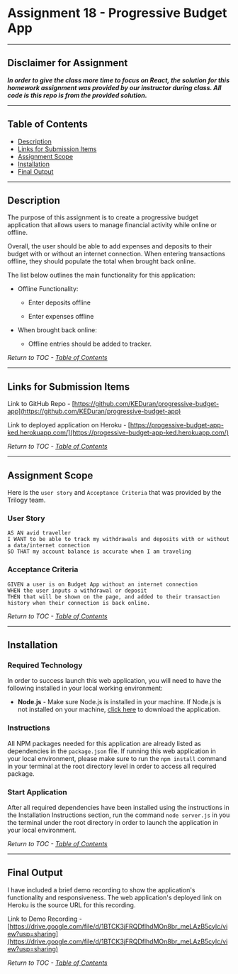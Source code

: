 # Assignment 18 - Progressive Budget App

---

## Disclaimer for Assignment

**_In order to give the class more time to focus on React, the solution for this homework assignment was provided by our instructor during class. All code is this repo is from the provided solution._**

---

## Table of Contents

- [Description](#description)
- [Links for Submission Items](#links-for-submission-items)
- [Assignment Scope](#assignment-scope)
- [Installation](#installation)
- [Final Output](#final-output)

---

## Description

The purpose of this assignment is to create a progressive budget application that allows users to manage financial activity while online or offline.

Overall, the user should be able to add expenses and deposits to their budget with or without an internet connection. When entering transactions offline, they should populate the total when brought back online.

The list below outlines the main functionality for this application:

- Offline Functionality:

  - Enter deposits offline

  - Enter expenses offline

- When brought back online:

  - Offline entries should be added to tracker.

_Return to TOC - [Table of Contents](#table-of-contents)_

---

## Links for Submission Items

Link to GitHub Repo - [https://github.com/KEDuran/progressive-budget-app](https://github.com/KEDuran/progressive-budget-app)

Link to deployed application on Heroku - [https://progessive-budget-app-ked.herokuapp.com/](https://progessive-budget-app-ked.herokuapp.com/)

_Return to TOC - [Table of Contents](#table-of-contents)_

---

## Assignment Scope

Here is the `user story` and `Acceptance Criteria` that was provided by the Trilogy team.

### User Story

```
AS AN avid traveller
I WANT to be able to track my withdrawals and deposits with or without a data/internet connection
SO THAT my account balance is accurate when I am traveling
```

### Acceptance Criteria

```
GIVEN a user is on Budget App without an internet connection
WHEN the user inputs a withdrawal or deposit
THEN that will be shown on the page, and added to their transaction history when their connection is back online.
```

_Return to TOC - [Table of Contents](#table-of-contents)_

---

## Installation

### Required Technology

In order to success launch this web application, you will need to have the following installed in your local working environment:

- **Node.js** - Make sure Node.js is installed in your machine. If Node.js is not installed on your machine, [click here](https://nodejs.org/en/) to download the application.

### Instructions

All NPM packages needed for this application are already listed as dependencies in the `package.json` file. If running this web application in your local environment, please make sure to run the `npm install` command in your terminal at the root directory level in order to access all required package.

### Start Application

After all required dependencies have been installed using the instructions in the Installation Instructions section, run the command `node server.js` in you the terminal under the root directory in order to launch the application in your local environment.

_Return to TOC - [Table of Contents](#table-of-contents)_

---

## Final Output

I have included a brief demo recording to show the application's functionality and responsiveness. The web application's deployed link on Heroku is the source URL for this recording.

Link to Demo Recording - [https://drive.google.com/file/d/1BTCK3jFRQDflhdMOn8br_meLAzB5cylc/view?usp=sharing](https://drive.google.com/file/d/1BTCK3jFRQDflhdMOn8br_meLAzB5cylc/view?usp=sharing)

_Return to TOC - [Table of Contents](#table-of-contents)_
